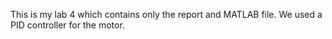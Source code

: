This is my lab 4 which contains only the report and MATLAB file.
We used a PID controller for the motor.
